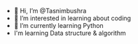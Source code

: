 - 👋 Hi, I’m @Tasnimbushra
- 👀 I’m interested in learning about coding 
- 🌱 I’m currently learning Python
-   I'm learning Data structure & algorithm 

<!---
Tasnimbushra/Tasnimbushra is a ✨ special ✨ repository because its `README.md` (this file) appears on your GitHub profile.
You can click the Preview link to take a look at your changes.
--->
